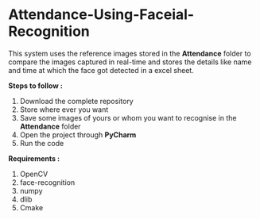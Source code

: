 # Attendance-Using-Faceial-Recognition
This system uses the reference images stored in the **Attendance** folder to compare the images captured in real-time and stores the details like name and time at which the face got detected in a excel sheet.

**Steps to follow :**
  1. Download the complete repository
  2. Store where ever you want
  3. Save some images of yours or whom you want to recognise in the **Attendance** folder
  4. Open the project through **PyCharm** 
  5. Run the code





**Requirements :**
  1. OpenCV
  2. face-recognition
  3. numpy
  4. dlib
  5. Cmake
 
